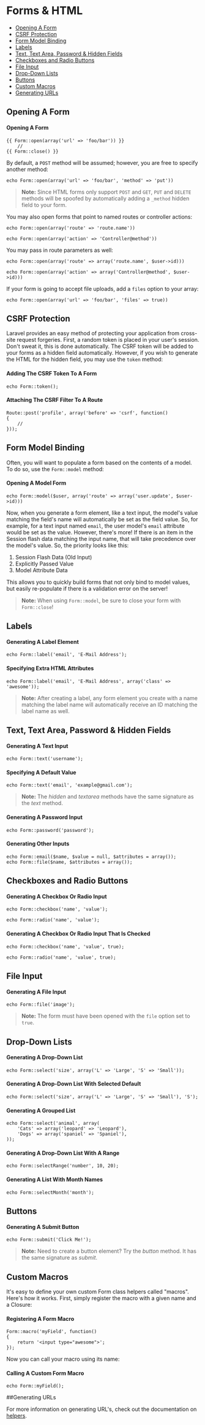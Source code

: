 # Forms & HTML

- [Opening A Form](#opening-a-form)
- [CSRF Protection](#csrf-protection)
- [Form Model Binding](#form-model-binding)
- [Labels](#labels)
- [Text, Text Area, Password & Hidden Fields](#text)
- [Checkboxes and Radio Buttons](#checkboxes-and-radio-buttons)
- [File Input](#file-input)
- [Drop-Down Lists](#drop-down-lists)
- [Buttons](#buttons)
- [Custom Macros](#custom-macros)
- [Generating URLs](#generating-urls)

<a name="opening-a-form"></a>
## Opening A Form

#### Opening A Form

	{{ Form::open(array('url' => 'foo/bar')) }}
		//
	{{ Form::close() }}

By default, a `POST` method will be assumed; however, you are free to specify another method:

	echo Form::open(array('url' => 'foo/bar', 'method' => 'put'))

> **Note:** Since HTML forms only support `POST` and `GET`, `PUT` and `DELETE` methods will be spoofed by automatically adding a `_method` hidden field to your form.

You may also open forms that point to named routes or controller actions:

	echo Form::open(array('route' => 'route.name'))

	echo Form::open(array('action' => 'Controller@method'))

You may pass in route parameters as well:

	echo Form::open(array('route' => array('route.name', $user->id)))

	echo Form::open(array('action' => array('Controller@method', $user->id)))

If your form is going to accept file uploads, add a `files` option to your array:

	echo Form::open(array('url' => 'foo/bar', 'files' => true))

<a name="csrf-protection"></a>
## CSRF Protection

Laravel provides an easy method of protecting your application from cross-site request forgeries. First, a random token is placed in your user's session. Don't sweat it, this is done automatically. The CSRF token will be added to your forms as a hidden field automatically. However, if you wish to generate the HTML for the hidden field, you may use the `token` method:

#### Adding The CSRF Token To A Form

	echo Form::token();

#### Attaching The CSRF Filter To A Route

	Route::post('profile', array('before' => 'csrf', function()
	{
		//
	}));

<a name="form-model-binding"></a>
## Form Model Binding

Often, you will want to populate a form based on the contents of a model. To do so, use the `Form::model` method:

#### Opening A Model Form

	echo Form::model($user, array('route' => array('user.update', $user->id)))

Now, when you generate a form element, like a text input, the model's value matching the field's name will automatically be set as the field value. So, for example, for a text input named `email`, the user model's `email` attribute would be set as the value. However, there's more! If there is an item in the Session flash data matching the input name, that will take precedence over the model's value. So, the priority looks like this:

1. Session Flash Data (Old Input)
2. Explicitly Passed Value
3. Model Attribute Data

This allows you to quickly build forms that not only bind to model values, but easily re-populate if there is a validation error on the server!

> **Note:** When using `Form::model`, be sure to close your form with `Form::close`!

<a name="labels"></a>
## Labels

#### Generating A Label Element

	echo Form::label('email', 'E-Mail Address');

#### Specifying Extra HTML Attributes

	echo Form::label('email', 'E-Mail Address', array('class' => 'awesome'));

> **Note:** After creating a label, any form element you create with a name matching the label name will automatically receive an ID matching the label name as well.

<a name="text"></a>
## Text, Text Area, Password & Hidden Fields

#### Generating A Text Input

	echo Form::text('username');

#### Specifying A Default Value

	echo Form::text('email', 'example@gmail.com');

> **Note:** The *hidden* and *textarea* methods have the same signature as the *text* method.

#### Generating A Password Input

	echo Form::password('password');

#### Generating Other Inputs

	echo Form::email($name, $value = null, $attributes = array());
	echo Form::file($name, $attributes = array());

<a name="checkboxes-and-radio-buttons"></a>
## Checkboxes and Radio Buttons

#### Generating A Checkbox Or Radio Input

	echo Form::checkbox('name', 'value');

	echo Form::radio('name', 'value');

#### Generating A Checkbox Or Radio Input That Is Checked

	echo Form::checkbox('name', 'value', true);

	echo Form::radio('name', 'value', true);

<a name="file-input"></a>
## File Input

#### Generating A File Input

	echo Form::file('image');

> **Note:** The form must have been opened with the `file` option set to `true`.

<a name="drop-down-lists"></a>
## Drop-Down Lists

#### Generating A Drop-Down List

	echo Form::select('size', array('L' => 'Large', 'S' => 'Small'));

#### Generating A Drop-Down List With Selected Default

	echo Form::select('size', array('L' => 'Large', 'S' => 'Small'), 'S');

#### Generating A Grouped List

	echo Form::select('animal', array(
		'Cats' => array('leopard' => 'Leopard'),
		'Dogs' => array('spaniel' => 'Spaniel'),
	));

#### Generating A Drop-Down List With A Range

    echo Form::selectRange('number', 10, 20);

#### Generating A List With Month Names

    echo Form::selectMonth('month');

<a name="buttons"></a>
## Buttons

#### Generating A Submit Button

	echo Form::submit('Click Me!');

> **Note:** Need to create a button element? Try the *button* method. It has the same signature as *submit*.

<a name="custom-macros"></a>
## Custom Macros

It's easy to define your own custom Form class helpers called "macros". Here's how it works. First, simply register the macro with a given name and a Closure:

#### Registering A Form Macro

	Form::macro('myField', function()
	{
		return '<input type="awesome">';
	});

Now you can call your macro using its name:

#### Calling A Custom Form Macro

	echo Form::myField();


<a name="generating-urls"></a>
##Generating URLs

For more information on generating URL's, check out the documentation on [helpers](/docs/helpers#urls).
